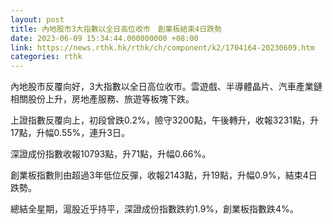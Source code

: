 ```yaml
---
layout: post
title: 內地股市3大指數以全日高位收市　創業板結束4日跌勢
date: 2023-06-09 15:34:44.000000000 +08:00
link: https://news.rthk.hk/rthk/ch/component/k2/1704164-20230609.htm
categories: rthk
---
```


內地股市反覆向好，3大指數以全日高位收市。雲遊戲、半導體晶片、汽車產業鏈相關股份上升，房地產服務、旅遊等板塊下跌。

上證指數反覆向上，初段曾跌0.2%，險守3200點，午後轉升，收報3231點，升17點，升幅0.55%，連升3日。

深證成份指數收報10793點，升71點，升幅0.66%。

創業板指數則由超過3年低位反彈，收報2143點，升19點，升幅0.9%，結束4日跌勢。

總結全星期，滬股近乎持平，深證成份指數跌約1.9%，創業板指數跌4%。
